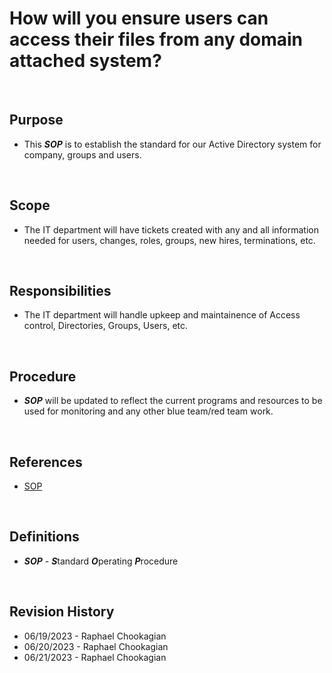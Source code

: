 # How will you ensure users can access their files from any domain attached system?

<br>

## Purpose

* This ***SOP*** is to establish the standard for our Active Directory system for company, groups and users.

<br>

## Scope

* The IT department will have tickets created with any and all information needed for users, changes, roles, groups, new hires, terminations, etc.

<br>

## Responsibilities

* The IT department will handle upkeep and maintainence of Access control, Directories, Groups, Users, etc.

<br>

## Procedure

* ***SOP*** will be updated to reflect the current programs and resources to be used for monitoring and any other blue team/red team work.

<br>

## References

* [SOP](../SOPs/)

<br>

## Definitions

* ***SOP*** - ***S***tandard ***O***perating ***P***rocedure

<br>

## Revision History

* 06/19/2023 - Raphael Chookagian
* 06/20/2023 - Raphael Chookagian
* 06/21/2023 - Raphael Chookagian
